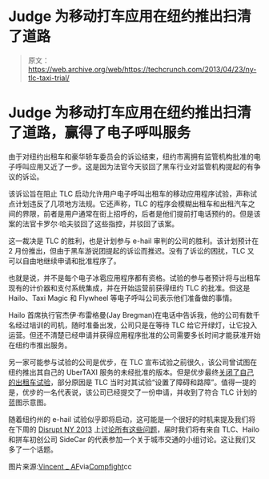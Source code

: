 # Judge 为移动打车应用在纽约推出扫清了道路

> 原文：<https://web.archive.org/web/https://techcrunch.com/2013/04/23/ny-tlc-taxi-trial/>

# Judge 为移动打车应用在纽约推出扫清了道路，赢得了电子呼叫服务

由于对纽约出租车和豪华轿车委员会的诉讼结束，纽约市离拥有监管机构批准的电子呼叫应用又近了一步。这是因为法官今天驳回了黑车行业对监管机构提起的有争议的诉讼。

该诉讼旨在阻止 TLC 启动允许用户电子呼叫出租车的移动应用程序试验，声称试点计划违反了几项地方法规。它还声称，TLC 的程序会模糊出租车和出租汽车之间的界限，前者是用户通常在街上招呼的，后者是他们提前打电话预约的。但是该案的法官卡罗尔·哈夫驳回了这些指控，并驳回了该案。

这一裁决是 TLC 的胜利，也是计划参与 e-hail 审判的公司的胜利。该计划预计在 2 月份推出，但由于黑车游说团提起的诉讼而推迟。没有了诉讼的困扰，TLC 又可以自由地继续申请和批准程序了。

也就是说，并不是每个电子冰雹应用程序都有资格。试验的参与者预计将与出租车现有的计价器和支付系统集成，并在开始运营前获得纽约 TLC 的批准。但这是 Hailo、Taxi Magic 和 Flywheel 等电子呼叫公司表示他们准备做的事情。

Hailo 首席执行官杰伊·布雷格曼(Jay Bregman)在电话中告诉我，他的公司有数千名经过培训的司机，随时准备出发，公司只是在等待 TLC 给它开绿灯，让它投入运营。但还不清楚已经申请并获得应用程序批准的公司需要多长时间才能获准开始在纽约市推出服务。

另一家可能参与试验的公司是优步，在 TLC 宣布试验之前很久，该公司曾试图在纽约推出其自己的 UberTAXI 服务的未经批准的版本。但是优步最终[关闭了自己的出租车试验](https://web.archive.org/web/20221005195458/http://blog.uber.com/2012/10/16/ubertaxi-in-nyc-shutting-down-for-now-no-changes-to-ubernyc-black-car-service/)，部分原因是 TLC 当时对其试验“设置了障碍和路障”。值得一提的是，优步的一名代表说，该公司已经提交了一份申请，并收到了符合 TLC 计划的蓝图示意图。

随着纽约州的 e-hail 试验似乎即将启动，这可能是一个很好的时机来提及我们将在下周的 [Disrupt NY 2013](https://web.archive.org/web/20221005195458/https://beta.techcrunch.com/events/disrupt-ny-2013/event-info/) 上[讨论所有这些问题](https://web.archive.org/web/20221005195458/https://beta.techcrunch.com/2013/04/13/hailo-sidecar-and-the-new-york-taxi-and-limousine-commission-to-discuss-the-future-of-transportation-at-disrupt-ny-2013/)，届时我们将有来自 TLC、Hailo 和拼车初创公司 SideCar 的代表参加一个关于城市交通的小组讨论。这让我们又多了一个话题。

图片来源:[Vincent _ AF](https://web.archive.org/web/20221005195458/http://www.flickr.com/photos/25704219@N04/4315186869/)via[Compfight](https://web.archive.org/web/20221005195458/http://compfight.com/)cc